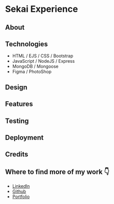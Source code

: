 # Sekai Experience

## About

## Technologies

- HTML / EJS / CSS / Bootstrap
- JavaScript / NodeJS / Express
- MongoDB / Mongoose
- Figma / PhotoShop

## Design

## Features

## Testing

## Deployment

## Credits

## Where to find more of my work 👇

- [LinkedIn](https://www.linkedin.com/in/charlotte-stone-web/)
- [Github](https://github.com/Terafora)
- [Portfolio](https://terafora.github.io/Portfolio-Site/)
